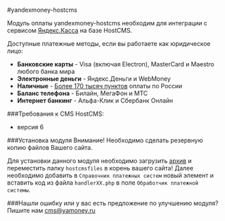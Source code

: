 #yandexmoney-hostcms

Модуль оплаты yandexmoney-hostcms необходим для интеграции с сервисом [Яндекс.Касса](http://kassa.yandex.ru/) на базе HostCMS. 

Доступные платежные методы, если вы работаете как юридическое лицо:
* **Банковские карты** -  Visa (включая Electron), MasterCard и Maestro любого банка мира
* **Электронные деньги** - Яндекс.Деньги и WebMoney
* **Наличные** - [Более 170 тысяч пунктов](https://money.yandex.ru/pay/doc.xml?id=526209) оплаты по России
* **Баланс телефона** - Билайн, МегаФон и МТС
* **Интернет банкинг** - Альфа-Клик и Сбербанк Онлайн

###Требования к CMS HostCMS:
* версия 6

###Установка модуля
Внимание! Необходимо сделать резервную копию файлов Вашего сайта.

Для установки данного модуля необходимо загрузить [архив](https://github.com/yandex-money/yandex-money-cms-hostcms/archive/master.zip) и переместить папку `hostcmsfiles` в корень вашего сайта!
Далее необходимо добавить в `Справочник платежных систем` новый элемент и вставить код из файла `handlerXX.php` в поле `Обработчик платежной системы`. 

###Нашли ошибку или у вас есть предложение по улучшению модуля?
Пишите нам cms@yamoney.ru
